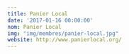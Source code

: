```yaml
---
title: Panier Local
date: '2017-01-16 00:00:00'
nom: Panier Local
img: "img/membres/panier-local.jpg"
website: http://www.panierlocal.org/
---
```

